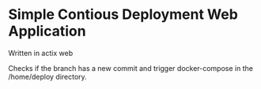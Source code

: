 # Simple Contious Deployment Web Application 

Written in actix web

Checks if the branch has a new commit and trigger docker-compose in the /home/deploy directory.


